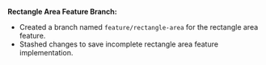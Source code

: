 **Rectangle Area Feature Branch:**
   - Created a branch named `feature/rectangle-area` for the rectangle area feature.
   - Stashed changes to save incomplete rectangle area feature implementation.

